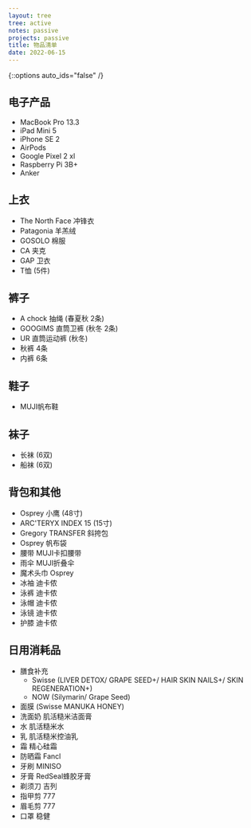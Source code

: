 ```yaml
---
layout: tree
tree: active
notes: passive
projects: passive
title: 物品清单
date: 2022-06-15
---
```



{::options auto_ids="false" /}


## 电子产品
* MacBook Pro 13.3
* iPad Mini 5
* iPhone SE 2
* AirPods
* Google Pixel 2 xl
* Raspberry Pi 3B+
* Anker

## 上衣
* The North Face 冲锋衣
* Patagonia 羊羔绒
* GOSOLO 棉服
* CA 夹克
* GAP 卫衣
* T恤 (5件)

## 裤子
* A chock 抽绳 (春夏秋 2条)
* GOOGIMS 直筒卫裤 (秋冬 2条)
* UR 直筒运动裤 (秋冬)
* 秋裤 4条
* 内裤 6条

## 鞋子
* MUJI帆布鞋

## 袜子
* 长袜 (6双)
* 船袜 (6双)

## 背包和其他
* Osprey 小鹰 (48寸)
* ARC'TERYX INDEX 15 (15寸)
* Gregory TRANSFER 斜挎包
* Osprey 帆布袋
* 腰带 MUJI卡扣腰带
* 雨伞 MUJI折叠伞
* 魔术头巾 Osprey
* 冰袖 迪卡侬
* 泳裤 迪卡侬
* 泳帽 迪卡侬
* 泳镜 迪卡侬
* 护膝 迪卡侬

## 日用消耗品
* 膳食补充
    * Swisse (LIVER DETOX/ GRAPE SEED+/ HAIR SKIN NAILS+/ SKIN REGENERATION+)
    * NOW (Silymarin/ Grape Seed)
* 面膜 (Swisse MANUKA HONEY)
* 洗面奶 肌活糙米洁面膏
* 水 肌活糙米水
* 乳 肌活糙米控油乳
* 霜 精心硅霜
* 防晒霜 Fancl
* 牙刷 MINISO
* 牙膏 RedSeal蜂胶牙膏
* 剃须刀 吉列
* 指甲剪 777
* 眉毛剪 777
* 口罩 稳健

